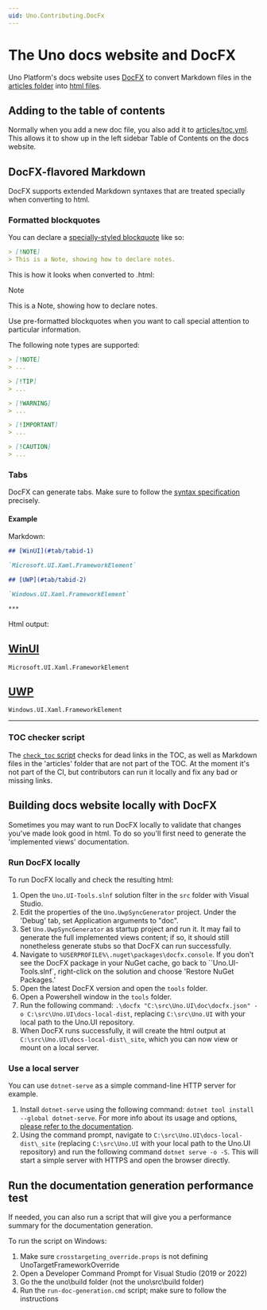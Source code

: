 ```yaml
---
uid: Uno.Contributing.DocFx
---
```


# The Uno docs website and DocFX

Uno Platform's docs website uses [DocFX](https://dotnet.github.io/docfx/) to convert Markdown files in the [articles folder](https://github.com/unoplatform/uno/tree/master/doc/articles) into [html files](https://platform.uno/docs/articles/intro.html).

## Adding to the table of contents

Normally when you add a new doc file, you also add it to [articles/toc.yml](https://github.com/unoplatform/uno/blob/master/doc/articles/toc.yml). This allows it to show up in the left sidebar Table of Contents on the docs website.

## DocFX-flavored Markdown

DocFX supports extended Markdown syntaxes that are treated specially when converting to html.

### Formatted blockquotes

You can declare a [specially-styled blockquote](https://dotnet.github.io/docfx/spec/docfx_flavored_markdown.html#note-warningtipimportant) like so:

```md
> [!NOTE]
> This is a Note, showing how to declare notes.
```

This is how it looks when converted to .html:

> [!NOTE]
> This is a Note, showing how to declare notes.

Use pre-formatted blockquotes when you want to call special attention to particular information.

The following note types are supported:

```md
> [!NOTE]
> ...

> [!TIP]
> ...

> [!WARNING]
> ...

> [!IMPORTANT]
> ...

> [!CAUTION]
> ...

```

### Tabs

DocFX can generate tabs. Make sure to follow the [syntax specification](https://dotnet.github.io/docfx/spec/docfx_flavored_markdown.html#tabbed-content) precisely.

#### Example

Markdown:

```md
## [WinUI](#tab/tabid-1)

`Microsoft.UI.Xaml.FrameworkElement`

## [UWP](#tab/tabid-2)

`Windows.UI.Xaml.FrameworkElement`

***
```

Html output:

## [WinUI](#tab/tabid-1)

`Microsoft.UI.Xaml.FrameworkElement`

## [UWP](#tab/tabid-2)

`Windows.UI.Xaml.FrameworkElement`

***

### TOC checker script

The [`check_toc` script](https://github.com/unoplatform/uno/blob/master/doc/articles/check_toc.ps1) checks for dead links in the TOC, as well as Markdown files in the 'articles' folder that are not part of the TOC. At the moment it's not part of the CI, but contributors can run it locally and fix any bad or missing links.

<!-- TODO: ## Anchor links -->

## Building docs website locally with DocFX

Sometimes you may want to run DocFX locally to validate that changes you've made look good in html. To do so you'll first need to generate the 'implemented views' documentation.

### Run DocFX locally

To run DocFX locally and check the resulting html:

1. Open the `Uno.UI-Tools.slnf` solution filter in the `src` folder with Visual Studio.
2. Edit the properties of the `Uno.UwpSyncGenerator` project. Under the 'Debug' tab, set Application arguments to "doc".
3. Set `Uno.UwpSyncGenerator` as startup project and run it. It may fail to generate the full implemented views content; if so, it should still nonetheless generate stubs so that DocFX can run successfully.
4. Navigate to `%USERPROFILE%\.nuget\packages\docfx.console`. If you don't see the DocFX package in your NuGet cache, go back to ``Uno.UI-Tools.slnf`, right-click on the solution and choose 'Restore NuGet Packages.'
5. Open the latest DocFX version and open the `tools` folder.
6. Open a Powershell window in the `tools` folder.
7. Run the following command: `.\docfx "C:\src\Uno.UI\doc\docfx.json" -o C:\src\Uno.UI\docs-local-dist`, replacing `C:\src\Uno.UI` with your local path to the Uno.UI repository.
8. When DocFX runs successfully, it will create the html output at `C:\src\Uno.UI\docs-local-dist\_site`, which you can now view or mount on a local server.

### Use a local server

You can use `dotnet-serve` as a simple command-line HTTP server for example.

1. Install `dotnet-serve` using the following command: `dotnet tool install --global dotnet-serve`. For more info about its usage and options,
[please refer to the documentation](https://github.com/natemcmaster/dotnet-serve).
2. Using the command prompt, navigate to `C:\src\Uno.UI\docs-local-dist\_site` (replacing `C:\src\Uno.UI` with your local path to the Uno.UI repository) and run the following command `dotnet serve -o -S`. This will start a simple server with HTTPS and open the browser directly.

## Run the documentation generation performance test

If needed, you can also run a script that will give you a performance summary for the documentation generation.

To run the script on Windows:

1. Make sure `crosstargeting_override.props` is not defining UnoTargetFrameworkOverride
2. Open a Developer Command Prompt for Visual Studio (2019 or 2022)
3. Go the the uno\build folder (not the uno\src\build folder)
4. Run the `run-doc-generation.cmd` script; make sure to follow the instructions
